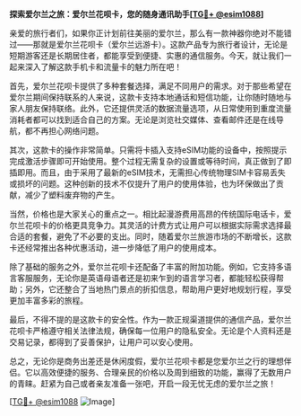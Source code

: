 **探索爱尔兰之旅：爱尔兰花呗卡，您的随身通讯助手[[TG💪+ @esim1088](https://t.me/s/esim1088)]**

亲爱的旅行者们，如果你正计划前往美丽的爱尔兰，那么有一款神器你绝对不能错过——那就是爱尔兰花呗卡（爱尔兰远游卡）。这款产品专为旅行者设计，无论是短期游客还是长期居住者，都能享受到便捷、实惠的通信服务。今天，就让我们一起来深入了解这款手机卡和流量卡的魅力所在吧！

首先，爱尔兰花呗卡提供了多种套餐选择，满足不同用户的需求。对于那些希望在爱尔兰期间保持联系的人来说，这款卡支持本地通话和短信功能，让你随时随地与家人朋友保持联络。此外，它还提供灵活的数据流量选项，从日常使用到重度流量消耗者都可以找到适合自己的方案。无论是浏览社交媒体、查看邮件还是在线导航，都不再担心网络问题。

其次，这款卡的操作非常简单。只需将卡插入支持eSIM功能的设备中，按照提示完成激活步骤即可开始使用。整个过程无需复杂的设置或等待时间，真正做到了即插即用。而且，由于采用了最新的eSIM技术，无需担心传统物理SIM卡容易丢失或损坏的问题。这种创新的技术不仅提升了用户的使用体验，也为环保做出了贡献，减少了塑料废弃物的产生。

当然，价格也是大家关心的重点之一。相比起漫游费用高昂的传统国际电话卡，爱尔兰花呗卡的价格更具竞争力。其灵活的计费方式让用户可以根据实际需求选择最合适的套餐，避免了不必要的支出。同时，随着爱尔兰旅游市场的不断增长，这款卡还经常推出各种优惠活动，进一步降低了用户的使用成本。

除了基础的服务之外，爱尔兰花呗卡还配备了丰富的附加功能。例如，它支持多语言客服服务，无论你是英语母语者还是初来乍到的语言学习者，都能轻松获得帮助；另外，它还整合了当地热门景点的折扣信息，帮助用户更好地规划行程，享受更加丰富多彩的旅程。

最后，不得不提的是这款卡的安全性。作为一款正规渠道提供的通信产品，爱尔兰花呗卡严格遵守相关法律法规，确保每一位用户的隐私安全。无论是个人资料还是交易记录，都得到了妥善保护，让用户可以安心使用。

总之，无论你是商务出差还是休闲度假，爱尔兰花呗卡都是您爱尔兰之行的理想伴侣。它以高效便捷的服务、合理亲民的价格以及周到细致的功能，赢得了无数用户的青睐。赶紧为自己或者亲友准备一张吧，开启一段无忧无虑的爱尔兰之旅！

[[TG💪+ @esim1088](https://t.me/s/esim1088) ![Image](https://i.postimg.cc/4NQfJmqS/Snipaste-2025-05-13-00-14-12.png)]